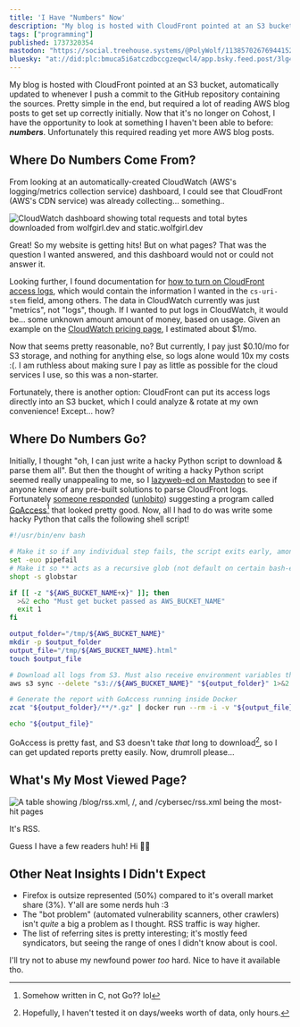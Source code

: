 ```yaml
---
title: 'I Have "Numbers" Now'
description: "My blog is hosted with CloudFront pointed at an S3 bucket, automatically updated to whenever I push a commit to the GitHub repository con..."
tags: ["programming"]
published: 1737320354
mastodon: "https://social.treehouse.systems/@PolyWolf/113857026769441527"
bluesky: "at://did:plc:bmuca5i6atczdbccgzeqwcl4/app.bsky.feed.post/3lg4ppdtg6c2k"
---
```


My blog is hosted with CloudFront pointed at an S3 bucket, automatically updated to whenever I push a commit to the GitHub repository containing the sources. Pretty simple in the end, but required a lot of reading AWS blog posts to get set up correctly initially. Now that it's no longer on Cohost, I have the opportunity to look at something I haven't been able to before: **_numbers_**. Unfortunately this required reading yet more AWS blog posts.

## Where Do Numbers Come From?

From looking at an automatically-created CloudWatch (AWS's logging/metrics collection service) dashboard, I could see that CloudFront (AWS's CDN service) was already collecting... something..

![CloudWatch dashboard showing total requests and total bytes downloaded from wolfgirl.dev and static.wolfgirl.dev](<https://static.wolfgirl.dev/polywolf/blog/0194801b-532b-7224-8ae3-2fdeb7168007/Screenshot 2025-01-19 151439.png>)

Great! So my website is getting hits! But on what pages? That was the question I wanted answered, and this dashboard would not or could not answer it.

Looking further, I found documentation for [how to turn on CloudFront access logs](https://docs.aws.amazon.com/AmazonCloudFront/latest/DeveloperGuide/standard-logging.html), which would contain the information I wanted in the `cs-uri-stem` field, among others. The data in CloudWatch currently was just "metrics", not "logs", though. If I wanted to put logs in CloudWatch, it would be... some unknown amount amount of money, based on usage. Given an example on the [CloudWatch pricing page](https://aws.amazon.com/cloudwatch/pricing/), I estimated about $1/mo.

Now that seems pretty reasonable, no? But currently, I pay just $0.10/mo for S3 storage, and nothing for anything else, so logs alone would 10x my costs :(. I am ruthless about making sure I pay as little as possible for the cloud services I use, so this was a non-starter.

Fortunately, there is another option: CloudFront can put its access logs directly into an S3 bucket, which I could analyze & rotate at my own convenience! Except... how?

## Where Do Numbers Go?

Initially, I thought "oh, I can just write a hacky Python script to download & parse them all". But then the thought of writing a hacky Python script seemed really unappealing to me, so I [lazyweb-ed on Mastodon](https://social.treehouse.systems/@PolyWolf/113851932867864276) to see if anyone knew of any pre-built solutions to parse CloudFront logs. Fortunately [someone responded](https://woof.tech/@unlobito/113851963653376831) ([unlobito](https://lobi.to/)) suggesting a program called [GoAccess](https://goaccess.io/)[^1] that looked pretty good. Now, all I had to do was write some hacky Python that calls the following shell script!

```bash
#!/usr/bin/env bash

# Make it so if any individual step fails, the script exits early, among other things
set -euo pipefail
# Make it so ** acts as a recursive glob (not default on certain bash-es)
shopt -s globstar

if [[ -z "${AWS_BUCKET_NAME+x}" ]]; then
  >&2 echo "Must get bucket passed as AWS_BUCKET_NAME"
  exit 1
fi

output_folder="/tmp/${AWS_BUCKET_NAME}"
mkdir -p $output_folder
output_file="/tmp/${AWS_BUCKET_NAME}.html"
touch $output_file

# Download all logs from S3. Must also receive environment variables that allow this to work
aws s3 sync --delete "s3://${AWS_BUCKET_NAME}" "${output_folder}" 1>&2

# Generate the report with GoAccess running inside Docker
zcat "${output_folder}/**/*.gz" | docker run --rm -i -v "${output_file}:/report.html" -e LANG=$LANG allinurl/goaccess -a -o report.html --log-format CLOUDFRONT - 1>&2

echo "${output_file}"
```

GoAccess is pretty fast, and S3 doesn't take _that_ long to download[^2], so I can get updated reports pretty easily. Now, drumroll please...

## What's My Most Viewed Page?

![A table showing /blog/rss.xml, /, and /cybersec/rss.xml being the most-hit pages](<https://static.wolfgirl.dev/polywolf/blog/0194801b-532b-7224-8ae3-2fdeb7168007/Screenshot 2025-01-19 154654.png>)

It's RSS.

Guess I have a few readers huh! Hi 👋😸

## Other Neat Insights I Didn't Expect

- Firefox is outsize represented (50%) compared to it's overall market share (3%). Y'all are some nerds huh :3
- The "bot problem" (automated vulnerability scanners, other crawlers) isn't _quite_ a big a problem as I thought. RSS traffic is way higher.
- The list of referring sites is pretty interesting; it's mostly feed syndicators, but seeing the range of ones I didn't know about is cool.

I'll try not to abuse my newfound power _too_ hard. Nice to have it available tho.

[^1]: Somehow written in C, not Go?? lol

[^2]: Hopefully, I haven't tested it on days/weeks worth of data, only hours.
